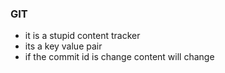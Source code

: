 ### GIT 
* it is a stupid content tracker
* its a key value pair 
* if the commit id is change content will change
